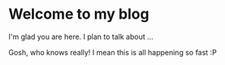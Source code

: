 # Welcome to my blog

I'm glad you are here. I plan to talk about ...

Gosh, who knows really! I mean this is all happening so fast :P
